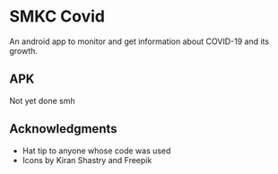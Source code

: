 # SMKC Covid
An android app to monitor and get information about COVID-19 and its growth.

## APK
Not yet done smh

## Acknowledgments
* Hat tip to anyone whose code was used
* Icons by Kiran Shastry and Freepik
